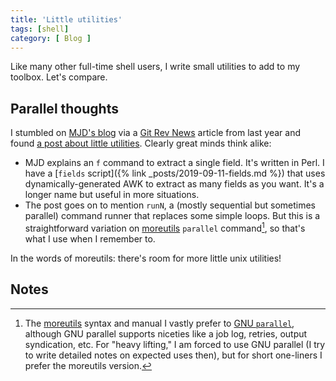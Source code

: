 ```yaml
---
title: 'Little utilities'
tags: [shell]
category: [ Blog ]
---
```


Like many other full-time shell users, I write small utilities to add to my
toolbox. Let's compare.

## Parallel thoughts

I stumbled on [MJD's blog](https://blog.plover.com/) via a [Git Rev News]()
article from last year and found [a post about little
utilities](https://blog.plover.com/prog/runN.html). Clearly great minds think
alike:

- MJD explains an `f` command to extract a single field. It's written in Perl. I
  have a [`fields` script]({% link _posts/2019-09-11-fields.md %}) that uses
  dynamically-generated AWK to extract as many fields as you want. It's a longer
  name but useful in more situations.
- The post goes on to mention `runN`, a (mostly sequential but sometimes
  parallel) command runner that replaces some simple loops. But this is a
  straightforward variation on [moreutils](https://joeyh.name/code/moreutils/)
  `parallel` command[^1], so that's what I use when I remember to.

In the words of moreutils: there's room for more little unix utilities!

## Notes

[^1]: The [moreutils](https://joeyh.name/code/moreutils/) syntax and manual I
    vastly prefer to [GNU `parallel`](https://savannah.gnu.org/projects/parallel/),
    although GNU parallel supports niceties like a job log, retries, output
    syndication, etc. For "heavy lifting," I am forced to use GNU parallel (I
    try to write detailed notes on expected uses then), but for short one-liners
    I prefer the moreutils version.

